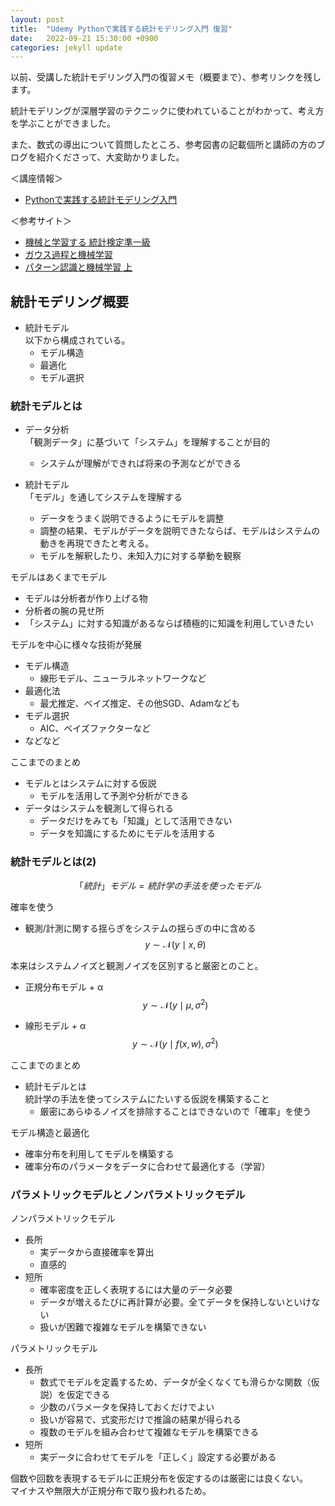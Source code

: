 ```yaml
---
layout: post
title:  "Udemy Pythonで実践する統計モデリング入門 復習"
date:   2022-09-21 15:30:00 +0900
categories: jekyll update
---
```

<script src="//cdn.mathjax.org/mathjax/latest/MathJax.js?config=TeX-AMS-MML_HTMLorMML" type="text/javascript"></script>

以前、受講した統計モデリング入門の復習メモ（概要まで）、参考リンクを残します。

統計モデリングが深層学習のテクニックに使われていることがわかって、考え方を学ぶことができました。

また、数式の導出について質問したところ、参考図書の記載個所と講師の方のブログを紹介くださって、大変助かりました。

＜講座情報＞  
- <a href="https://www.udemy.com/course/python-stats-modeling/" target="_blank">Pythonで実践する統計モデリング入門</a>

＜参考サイト＞  
- <a href="https://learning-with-machine.hatenablog.com/archive/category/%E7%B5%B1%E8%A8%88%E6%A4%9C%E5%AE%9A%E6%BA%96%E4%B8%80%E7%B4%9A" target="_blank">機械と学習する 統計検定準一級</a>
- <a href="https://www.kspub.co.jp/book/detail/1529267.html" target="_blank">ガウス過程と機械学習</a>
- <a href="https://www.maruzen-publishing.co.jp/item/?book_no=294524" target="_blank">パターン認識と機械学習 上</a>


## 統計モデリング概要
- 統計モデル  
以下から構成されている。
  - モデル構造
  - 最適化
  - モデル選択

### 統計モデルとは
- データ分析  
「観測データ」に基づいて「システム」を理解することが目的
  - システムが理解ができれば将来の予測などができる

- 統計モデル  
「モデル」を通してシステムを理解する
  - データをうまく説明できるようにモデルを調整
  - 調整の結果、モデルがデータを説明できたならば、モデルはシステムの動きを再現できたと考える。
  - モデルを解釈したり、未知入力に対する挙動を観察

 モデルはあくまでモデル
 - モデルは分析者が作り上げる物
 - 分析者の腕の見せ所
 - 「システム」に対する知識があるならば積極的に知識を利用していきたい

モデルを中心に様々な技術が発展
- モデル構造
  - 線形モデル、ニューラルネットワークなど
- 最適化法
  - 最尤推定、ベイズ推定、その他SGD、Adamなども
- モデル選択
  - AIC、ベイズファクターなど
- などなど

ここまでのまとめ
- モデルとはシステムに対する仮説
  - モデルを活用して予測や分析ができる
- データはシステムを観測して得られる
  - データだけをみても「知識」として活用できない
  - データを知識にするためにモデルを活用する

### 統計モデルとは(2)
$$
「統計」モデル = 統計学の手法を使ったモデル
$$

確率を使う

- 観測/計測に関する揺らぎをシステムの揺らぎの中に含める  
$$
y \sim \mathcal{N}(y \mid x, \theta)
$$

本来はシステムノイズと観測ノイズを区別すると厳密とのこと。

- 正規分布モデル + α  
$$
y \sim \mathcal{N}(y \mid \mu, \sigma^2)
$$

- 線形モデル + α  
$$
y \sim \mathcal{N}(y \mid f(x, w), \sigma^2)
$$

ここまでのまとめ

- 統計モデルとは  
統計学の手法を使ってシステムにたいする仮説を構築すること
  - 厳密にあらゆるノイズを排除することはできないので「確率」を使う

モデル構造と最適化
- 確率分布を利用してモデルを構築する
- 確率分布のパラメータをデータに合わせて最適化する（学習）

### パラメトリックモデルとノンパラメトリックモデル

ノンパラメトリックモデル
- 長所
  - 実データから直接確率を算出
  - 直感的
- 短所
  - 確率密度を正しく表現するには大量のデータ必要
  - データが増えるたびに再計算が必要。全てデータを保持しないといけない
  - 扱いが困難で複雑なモデルを構築できない

パラメトリックモデル
- 長所
  - 数式でモデルを定義するため、データが全くなくても滑らかな関数（仮説）を仮定できる
  - 少数のパラメータを保持しておくだけでよい
  - 扱いが容易で、式変形だけで推論の結果が得られる
  - 複数のモデルを組み合わせて複雑なモデルを構築できる
- 短所
  - 実データに合わせてモデルを「正しく」設定する必要がある

個数や回数を表現するモデルに正規分布を仮定するのは厳密には良くない。  
マイナスや無限大が正規分布で取り扱われるため。
